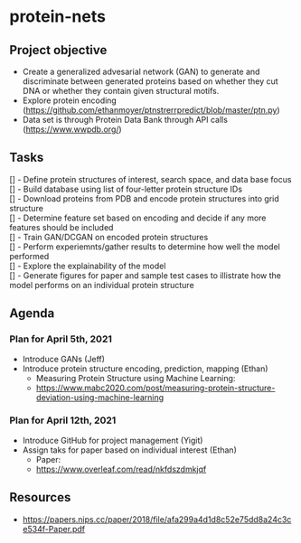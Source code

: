 # protein-nets

## Project objective
- Create a generalized advesarial network (GAN) to generate and discriminate between generated proteins based on whether they cut DNA or whether they contain given structural motifs.
- Explore protein encoding (https://github.com/ethanmoyer/ptnstrerrpredict/blob/master/ptn.py)
- Data set is through Protein Data Bank through API calls (https://www.wwpdb.org/)

## Tasks
[] - Define protein structures of interest, search space, and data base focus \
[] - Build database using list of four-letter protein structure IDs \
[] - Download proteins from PDB and encode protein structures into grid structure \
[] - Determine feature set based on encoding and decide if any more features should be included \
[] - Train GAN/DCGAN on encoded protein structures \
[] - Perform experiemnts/gather results to determine how well the model performed \
[] - Explore the explainability of the model \
[] - Generate figures for paper and sample test cases to illistrate how the model performs on an individual protein structure 

## Agenda
 
### Plan for April 5th, 2021
- Introduce GANs (Jeff)
- Introduce protein structure encoding, prediction, mapping (Ethan)
  - Measuring Protein Structure using Machine Learning:
  - https://www.mabc2020.com/post/measuring-protein-structure-deviation-using-machine-learning

### Plan for April 12th, 2021
- Introduce GitHub for project management (Yigit)
- Assign taks for paper based on individual interest (Ethan)
  - Paper:
  - https://www.overleaf.com/read/nkfdszdmkjqf

## Resources
- https://papers.nips.cc/paper/2018/file/afa299a4d1d8c52e75dd8a24c3ce534f-Paper.pdf
